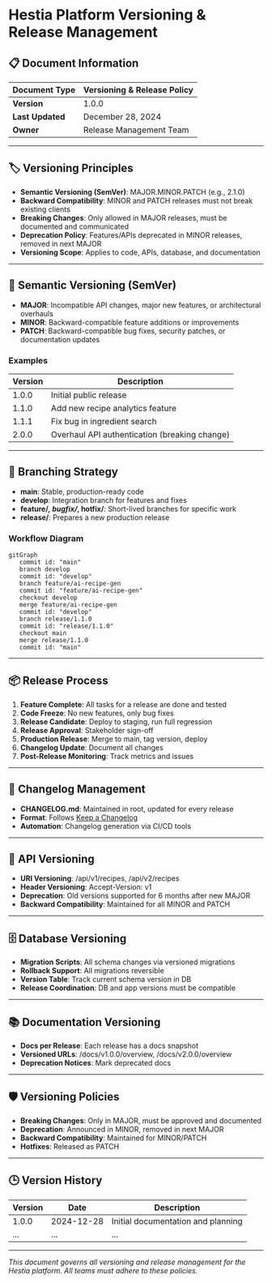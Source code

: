 # Hestia Platform Versioning & Release Management

## 📋 Document Information
| **Document Type** | Versioning & Release Policy |
|-------------------|----------------------------|
| **Version** | 1.0.0 |
| **Last Updated** | December 28, 2024 |
| **Owner** | Release Management Team |

---

## 🏷️ Versioning Principles
- **Semantic Versioning (SemVer)**: MAJOR.MINOR.PATCH (e.g., 2.1.0)
- **Backward Compatibility**: MINOR and PATCH releases must not break existing clients
- **Breaking Changes**: Only allowed in MAJOR releases, must be documented and communicated
- **Deprecation Policy**: Features/APIs deprecated in MINOR releases, removed in next MAJOR
- **Versioning Scope**: Applies to code, APIs, database, and documentation

---

## 🔢 Semantic Versioning (SemVer)
- **MAJOR**: Incompatible API changes, major new features, or architectural overhauls
- **MINOR**: Backward-compatible feature additions or improvements
- **PATCH**: Backward-compatible bug fixes, security patches, or documentation updates

### **Examples**
| Version | Description |
|---------|-------------|
| 1.0.0 | Initial public release |
| 1.1.0 | Add new recipe analytics feature |
| 1.1.1 | Fix bug in ingredient search |
| 2.0.0 | Overhaul API authentication (breaking change) |

---

## 🌳 Branching Strategy
- **main**: Stable, production-ready code
- **develop**: Integration branch for features and fixes
- **feature/*, bugfix/*, hotfix/**: Short-lived branches for specific work
- **release/**: Prepares a new production release

### **Workflow Diagram**
```mermaid
gitGraph
   commit id: "main"
   branch develop
   commit id: "develop"
   branch feature/ai-recipe-gen
   commit id: "feature/ai-recipe-gen"
   checkout develop
   merge feature/ai-recipe-gen
   commit id: "develop"
   branch release/1.1.0
   commit id: "release/1.1.0"
   checkout main
   merge release/1.1.0
   commit id: "main"
```

---

## 📦 Release Process
1. **Feature Complete**: All tasks for a release are done and tested
2. **Code Freeze**: No new features, only bug fixes
3. **Release Candidate**: Deploy to staging, run full regression
4. **Release Approval**: Stakeholder sign-off
5. **Production Release**: Merge to main, tag version, deploy
6. **Changelog Update**: Document all changes
7. **Post-Release Monitoring**: Track metrics and issues

---

## 📝 Changelog Management
- **CHANGELOG.md**: Maintained in root, updated for every release
- **Format**: Follows [Keep a Changelog](https://keepachangelog.com/en/1.0.0/)
- **Automation**: Changelog generation via CI/CD tools

---

## 🔗 API Versioning
- **URI Versioning**: /api/v1/recipes, /api/v2/recipes
- **Header Versioning**: Accept-Version: v1
- **Deprecation**: Old versions supported for 6 months after new MAJOR
- **Backward Compatibility**: Maintained for all MINOR and PATCH

---

## 🗄️ Database Versioning
- **Migration Scripts**: All schema changes via versioned migrations
- **Rollback Support**: All migrations reversible
- **Version Table**: Track current schema version in DB
- **Release Coordination**: DB and app versions must be compatible

---

## 📚 Documentation Versioning
- **Docs per Release**: Each release has a docs snapshot
- **Versioned URLs**: /docs/v1.0.0/overview, /docs/v2.0.0/overview
- **Deprecation Notices**: Mark deprecated docs

---

## 🛡️ Versioning Policies
- **Breaking Changes**: Only in MAJOR, must be approved and documented
- **Deprecation**: Announced in MINOR, removed in next MAJOR
- **Backward Compatibility**: Maintained for MINOR/PATCH
- **Hotfixes**: Released as PATCH

---

## 🕒 Version History
| Version | Date | Description |
|---------|------|-------------|
| 1.0.0 | 2024-12-28 | Initial documentation and planning |
| ... | ... | ... |

---

*This document governs all versioning and release management for the Hestia platform. All teams must adhere to these policies.* 
